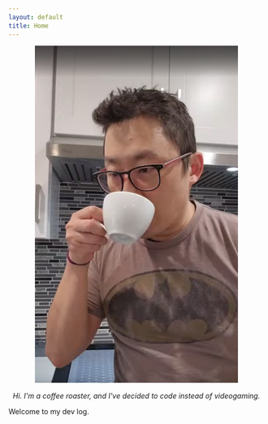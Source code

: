 ```yaml
---
layout: default
title: Home
---
```

<div style="text-align: center;">
  <img src="/assets/images/intro_photo.png" alt="Intro Photo" width="400">
  <p><em>Hi. I'm a coffee roaster, and I've decided to code instead of videogaming.</em></p>
</div>
Welcome to my dev log.
